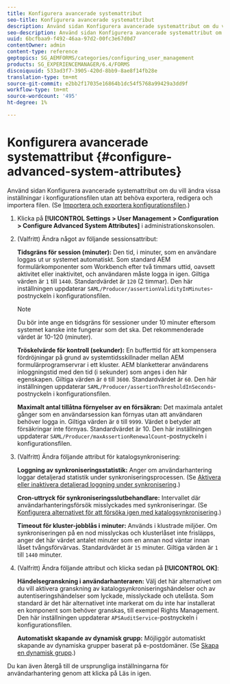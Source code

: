 ```yaml
---
title: Konfigurera avancerade systemattribut
seo-title: Konfigurera avancerade systemattribut
description: Använd sidan Konfigurera avancerade systemattribut om du vill ändra vissa inställningar i konfigurationsfilen utan att behöva exportera, redigera och importera filen.
seo-description: Använd sidan Konfigurera avancerade systemattribut om du vill ändra vissa inställningar i konfigurationsfilen utan att behöva exportera, redigera och importera filen.
uuid: 6bcfbaa9-f492-46aa-97d2-00fc3e67d0d7
contentOwner: admin
content-type: reference
geptopics: SG_AEMFORMS/categories/configuring_user_management
products: SG_EXPERIENCEMANAGER/6.4/FORMS
discoiquuid: 533ad3f7-3905-420d-8bb9-8ae8f14fb28e
translation-type: tm+mt
source-git-commit: e2bb2f17035e16864b1dc54f5768a99429a3dd9f
workflow-type: tm+mt
source-wordcount: '495'
ht-degree: 1%

---
```



# Konfigurera avancerade systemattribut {#configure-advanced-system-attributes}

Använd sidan Konfigurera avancerade systemattribut om du vill ändra vissa inställningar i konfigurationsfilen utan att behöva exportera, redigera och importera filen. (Se [Importera och exportera konfigurationsfilen](/help/forms/using/admin-help/importing-exporting-configuration-file.md#importing-and-exporting-the-configuration-file).)

1. Klicka på **[!UICONTROL Settings > User Management > Configuration > Configure Advanced System Attributes]** i administrationskonsolen.
1. (Valfritt) Ändra något av följande sessionsattribut:

   **Tidsgräns för session (minuter):** Den tid, i minuter, som en användare loggas ut ur systemet automatiskt. Som standard AEM formulärkomponenter som Workbench efter två timmars uttid, oavsett aktivitet eller inaktivitet, och användaren måste logga in igen. Giltiga värden är `1` till `1440`. Standardvärdet är `120` (2 timmar). Den här inställningen uppdaterar `SAML/Producer/assertionValidityInMinutes`-postnyckeln i konfigurationsfilen.

   >[!NOTE]
   >
   >Du bör inte ange en tidsgräns för sessioner under 10 minuter eftersom systemet kanske inte fungerar som det ska. Det rekommenderade värdet är 10-120 (minuter).

   **Tröskelvärde för kontroll (sekunder):** En bufferttid för att kompensera fördröjningar på grund av systemtidsskillnader mellan AEM formulärprogramservrar i ett kluster. AEM blanketterar användarens inloggningstid med den tid (i sekunder) som anges i den här egenskapen. Giltiga värden är `0` till `3600`. Standardvärdet är `60`. Den här inställningen uppdaterar `SAML/Producer/assertionThresholdInSeconds`-postnyckeln i konfigurationsfilen.

   **Maximalt antal tillåtna förnyelser av en försäkran:** Det maximala antalet gånger som en användarsession kan förnyas utan att användaren behöver logga in. Giltiga värden är `0` till `9999`. Värdet `0` betyder att försäkringar inte förnyas. Standardvärdet är 10. Den här inställningen uppdaterar `SAML/Producer/maxAssertionRenewalCount`-postnyckeln i konfigurationsfilen.

1. (Valfritt) Ändra följande attribut för katalogsynkronisering:

   **Loggning av synkroniseringsstatistik:** Anger om användarhantering loggar detaljerad statistik under synkroniseringsprocessen. (Se [Aktivera eller inaktivera detaljerad loggning under synkronisering](/help/forms/using/admin-help/synchronizing-directories.md#enable-or-disable-detailed-logging-during-synchronization).)

   **Cron-uttryck för synkroniseringsslutbehandlare:** Intervallet där användarhanteringsförsök misslyckades med synkroniseringar. (Se [Konfigurera alternativet för att försöka igen med katalogsynkronisering](/help/forms/using/admin-help/synchronizing-directories.md#configure-the-directory-synchronization-retry-option).)

   **Timeout för kluster-jobblås i minuter:** Används i klustrade miljöer. Om synkroniseringen på en nod misslyckas och klusterlåset inte frisläpps, anger det här värdet antalet minuter som en annan nod väntar innan låset tvångsförvärvas. Standardvärdet är `15` minuter. Giltiga värden är `1` till `1440` minuter.

1. (Valfritt) Ändra följande attribut och klicka sedan på **[!UICONTROL OK]**:

   **Händelsegranskning i användarhanteraren:** Välj det här alternativet om du vill aktivera granskning av katalogsynkroniseringshändelser och av autentiseringshändelser som lyckade, misslyckade och utelåsta. Som standard är det här alternativet inte markerat om du inte har installerat en komponent som behöver granskas, till exempel Rights Management. Den här inställningen uppdaterar `APSAuditService`-postnyckeln i konfigurationsfilen.

   **Automatiskt skapande av dynamisk grupp:** Möjliggör automatiskt skapande av dynamiska grupper baserat på e-postdomäner. (Se [Skapa en dynamisk grupp](/help/forms/using/admin-help/creating-configuring-groups.md#create-a-dynamic-group).)

Du kan även återgå till de ursprungliga inställningarna för användarhantering genom att klicka på Läs in igen.
